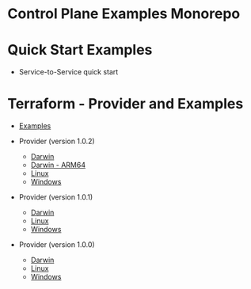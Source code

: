 # Control Plane Examples Monorepo


# Quick Start Examples

- Service-to-Service quick start


# Terraform - Provider and Examples

- [Examples](./terraform/examples)

- Provider (version 1.0.2)
  - [Darwin](https://github.com/controlplane-com/examples/raw/main/terraform/provider/1.0.2/terraform-provider-cpln_1.0.2_darwin_amd64.tgz)
  - [Darwin - ARM64](https://github.com/controlplane-com/examples/raw/main/terraform/provider/1.0.2/terraform-provider-cpln_1.0.2_darwin_arm64.tgz)
  - [Linux](https://github.com/controlplane-com/examples/raw/main/terraform/provider/1.0.2/terraform-provider-cpln_1.0.2_linux_amd64.tgz)
  - [Windows](https://github.com/controlplane-com/examples/raw/main/terraform/provider/1.0.2/terraform-provider-cpln_1.0.2_windows_amd64.tgz)

- Provider (version 1.0.1)
  - [Darwin](https://github.com/controlplane-com/examples/raw/main/terraform/provider/1.0.1/terraform-provider-cpln_1.0.1_darwin_amd64.tgz)
  - [Linux](https://github.com/controlplane-com/examples/raw/main/terraform/provider/1.0.1/terraform-provider-cpln_1.0.1_linux_amd64.tgz)
  - [Windows](https://github.com/controlplane-com/examples/raw/main/terraform/provider/1.0.1/terraform-provider-cpln_1.0.1_windows_amd64.tgz)

- Provider (version 1.0.0)
  - [Darwin](https://github.com/controlplane-com/examples/raw/main/terraform/provider/1.0.0/terraform-provider-cpln_1.0.0_darwin_amd64.tgz)
  - [Linux](https://github.com/controlplane-com/examples/raw/main/terraform/provider/1.0.0/terraform-provider-cpln_1.0.0_linux_amd64.tgz)
  - [Windows](https://github.com/controlplane-com/examples/raw/main/terraform/provider/1.0.0/terraform-provider-cpln_1.0.0_windows_amd64.tgz)

